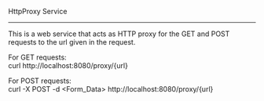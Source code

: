 HttpProxy Service
_________________________________________

This is a web service that acts as HTTP proxy for the GET and POST requests to the url given in the request.

For GET requests:\
curl  http://localhost:8080/proxy/{url}

For POST requests:\
curl -X POST -d <Form_Data>  http://localhost:8080/proxy/{url}